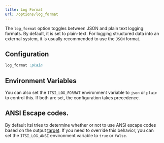 ```yaml
---
title: Log Format
url: /options/log_format
---
```


The `log_format` option toggles between JSON and plain text logging formats. By default, it is set to plain-text. For logging structured data into an external system, it is usually recommended to use the `JSON` format.

## Configuration
```ruby {filename=Itsi.rb}
log_format :plain
```

## Environment Variables
You can also set the `ITSI_LOG_FORMAT` environment variable to `json` or `plain` to control
this. If both are set, the configuration takes precedence.

## ANSI Escape codes.
By default Itsi tries to determine whether or not to use ANSI escape codes based on the output [target](/options/log_target). If you need to override this behavior, you can set the `ITSI_LOG_ANSI` environment variable to `true` or `false`.
